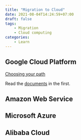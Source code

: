 ```yaml
---
title: "Migration to Cloud"
date: 2021-08-04T14:24:59+07:00
draft: false
tags:
    - Migration
    - Cloud computing
categories:
    - Learn
---
```


## Google Cloud Platform

[Choosing your path](https://cloud.google.com/architecture/migration-to-gcp-choosing-your-path)

Read the [documents](https://cloud.google.com/architecture/migration-to-gcp-getting-started) in the first.

## Amazon Web Service

## Microsoft Azure

## Alibaba Cloud